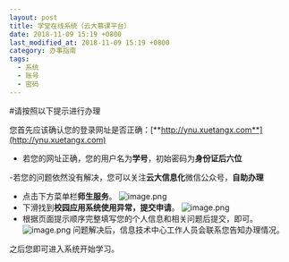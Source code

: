 ```yaml
---
layout: post
title: 学堂在线系统（云大慕课平台）
date: 2018-11-09 15:19 +0800
last_modified_at: 2018-11-09 15:19 +0800
category: 办事指南
tags:
  - 系统
  - 账号
  - 密码
---
```


#请按照以下提示进行办理

您首先应该确认您的登录网址是否正确：[**http://ynu.xuetangx.com**](http://ynu.xuetangx.com)

- 若您的网址正确，您的用户名为**学号**，初始密码为**身份证后六位**

-若您的问题依然没有解决，您可以关注**云大信息化**微信公众号，**自助办理**

- 点击下方菜单栏**师生服务**。
![image.png](https://upload-images.jianshu.io/upload_images/14417467-739017754a6e5bf7.png?imageMogr2/auto-orient/strip%7CimageView2/2/w/1240)
- 下滑找到**校园应用系统使用异常，提交申请**。
![image.png](https://upload-images.jianshu.io/upload_images/14417467-64601592a66a63fa.png?imageMogr2/auto-orient/strip%7CimageView2/2/w/1240)
- 根据页面提示顺序完整填写您的个人信息和相关问题后提交，即可。
![image.png](https://upload-images.jianshu.io/upload_images/14417467-0cadf2b5809fd808.png?imageMogr2/auto-orient/strip%7CimageView2/2/w/1240)
问题解决后，信息技术中心工作人员会联系您告知办理情况。

之后您即可进入系统开始学习。
